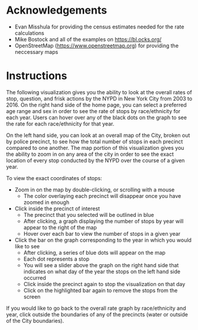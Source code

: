 # Acknowledgements

  - Evan Misshula for providing the census estimates needed for the rate calculations
  - Mike Bostock and all of the examples on https://bl.ocks.org/
  - OpenStreetMap (https://www.openstreetmap.org) for providing the neccessary maps

# Instructions
The following visualization gives you the ability to look at the overall rates of stop, question, and frisk actions by the NYPD in New York City from 2003 to 2016.  On the right hand side of the home page, you can select a preferred age range and sex in order to see the rate of stops by race/ethnicity for each year.  Users can hover over any of the black dots on the graph to see the rate for each race/ethnicity for that year.

On the left hand side, you can look at an overall map of the City, broken out by police precinct, to see how the total number of stops in each precinct compared to one another.  The map portion of this visualization gives you the ability to zoom in on any area of the city in order to see the exact location of every stop conducted by the NYPD over the course of a given year.

To view the exact coordinates of stops:
  -	Zoom in on the map by double-clicking, or scrolling with a mouse
    -	The color overlaying each precinct will disappear once you have zoomed in enough
  -	Click inside the precinct of interest 
    -	The precinct that you selected will be outlined in blue
    -	After clicking, a graph displaying the number of stops by year will appear to the right of the map
    -	Hover over each bar to view the number of stops in a given year
  -	Click the bar on the graph corresponding to the year in which you would like to see
    -	After clicking, a series of blue dots will appear on the map
    -	Each dot represents a stop
    -	You will see a slider above the graph on the right hand side that indicates on what day of the year the stops on the left hand side       occurred
    -	Click inside the precinct again to stop the visualization on that day
    -	Click on the highlighted bar again to remove the stops from the screen

If you would like to go back to the overall rate graph by race/ethnicity and year, click outside the boundaries of any of the precincts (water or outside of the City boundaries). 
